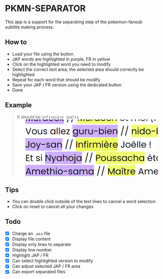 # PKMN-SEPARATOR

This app is a support for the separating step of the pokemon-fansub subtitle making process.

## How to

- Load your file using the button
- JAP words are highlighted in purple, FR in yellow
- Click on the highlighted word you need to modify
- Select the correct text area; the selected area should correctly be highlighted
- Repeat for each word that should be modify
- Save your JAP / FR version using the dedicated button
- Done

## Example

> It should be `Infirmière Joëlle`
> ![Correcting FR text](public/correcting_example.gif)

## Tips

- You can double click outside of the text lines to cancel a word selection
- Click on reset to cancel all your changes

## Todo

- [x] Charge an `.ass` file
- [x] Display file content
- [x] Display only lines to separate
- [x] Display line number
- [x] Highlight JAP / FR
- [x] Can select highlighted version to modify
- [x] Can adjust selected JAP / FR area
- [x] Can export separated files
